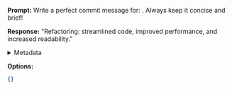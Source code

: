 **Prompt:**
Write a perfect commit message for: . Always keep it concise and brief!

**Response:**
"Refactoring: streamlined code, improved performance, and increased readability."

<details><summary>Metadata</summary>

- Duration: 962 ms
- Datetime: 2023-07-16T17:53:41.146696
- Model: gpt-3.5-turbo-0613

</details>

**Options:**
```json
{}
```

